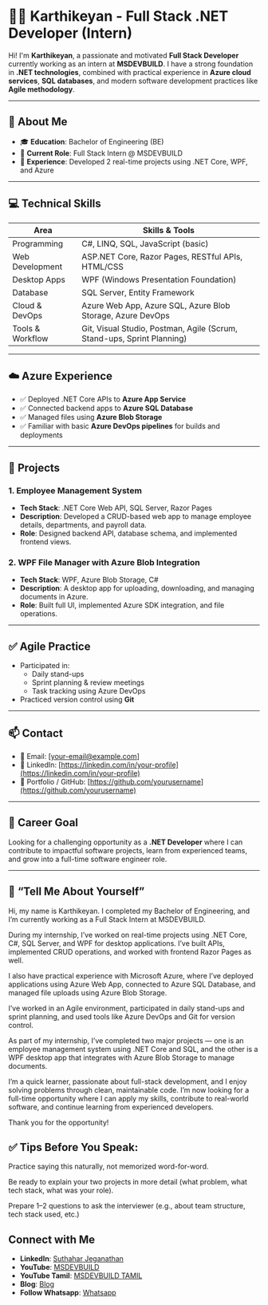 # 👨‍💻 Karthikeyan - Full Stack .NET Developer (Intern)

Hi! I'm **Karthikeyan**, a passionate and motivated **Full Stack Developer** currently working as an intern at **MSDEVBUILD**. I have a strong foundation in **.NET technologies**, combined with practical experience in **Azure cloud services**, **SQL databases**, and modern software development practices like **Agile methodology**.

---

## 🧾 About Me

- 🎓 **Education**: Bachelor of Engineering (BE)
- 💼 **Current Role**: Full Stack Intern @ MSDEVBUILD
- 🔧 **Experience**: Developed 2 real-time projects using .NET Core, WPF, and Azure

---

## 💻 Technical Skills

| Area               | Skills & Tools                                                                 |
|--------------------|---------------------------------------------------------------------------------|
| Programming        | C#, LINQ, SQL, JavaScript (basic)                                              |
| Web Development    | ASP.NET Core, Razor Pages, RESTful APIs, HTML/CSS                             |
| Desktop Apps       | WPF (Windows Presentation Foundation)                                          |
| Database           | SQL Server, Entity Framework                                                   |
| Cloud & DevOps     | Azure Web App, Azure SQL, Azure Blob Storage, Azure DevOps                    |
| Tools & Workflow   | Git, Visual Studio, Postman, Agile (Scrum, Stand-ups, Sprint Planning)         |

---

## ☁️ Azure Experience

- ✅ Deployed .NET Core APIs to **Azure App Service**
- ✅ Connected backend apps to **Azure SQL Database**
- ✅ Managed files using **Azure Blob Storage**
- ✅ Familiar with basic **Azure DevOps pipelines** for builds and deployments

---

## 🚀 Projects

### 1. **Employee Management System**
- **Tech Stack**: .NET Core Web API, SQL Server, Razor Pages
- **Description**: Developed a CRUD-based web app to manage employee details, departments, and payroll data.
- **Role**: Designed backend API, database schema, and implemented frontend views.

### 2. **WPF File Manager with Azure Blob Integration**
- **Tech Stack**: WPF, Azure Blob Storage, C#
- **Description**: A desktop app for uploading, downloading, and managing documents in Azure.
- **Role**: Built full UI, implemented Azure SDK integration, and file operations.

---

## ✅ Agile Practice

- Participated in:
  - Daily stand-ups
  - Sprint planning & review meetings
  - Task tracking using Azure DevOps
- Practiced version control using **Git**

---

## 📫 Contact

- 📧 Email: [your-email@example.com]
- 💼 LinkedIn: [https://linkedin.com/in/your-profile](https://linkedin.com/in/your-profile)
- 📁 Portfolio / GitHub: [https://github.com/yourusername](https://github.com/yourusername)

---

## 🎯 Career Goal

Looking for a challenging opportunity as a **.NET Developer** where I can contribute to impactful software projects, learn from experienced teams, and grow into a full-time software engineer role.

---
## 🎤 “Tell Me About Yourself” 

Hi, my name is Karthikeyan. I completed my Bachelor of Engineering, and I’m currently working as a Full Stack Intern at MSDEVBUILD.

During my internship, I’ve worked on real-time projects using .NET Core, C#, SQL Server, and WPF for desktop applications. I’ve built APIs, implemented CRUD operations, and worked with frontend Razor Pages as well.

I also have practical experience with Microsoft Azure, where I’ve deployed applications using Azure Web App, connected to Azure SQL Database, and managed file uploads using Azure Blob Storage.

I’ve worked in an Agile environment, participated in daily stand-ups and sprint planning, and used tools like Azure DevOps and Git for version control.

As part of my internship, I’ve completed two major projects — one is an employee management system using .NET Core and SQL, and the other is a WPF desktop app that integrates with Azure Blob Storage to manage documents.

I’m a quick learner, passionate about full-stack development, and I enjoy solving problems through clean, maintainable code. I’m now looking for a full-time opportunity where I can apply my skills, contribute to real-world software, and continue learning from experienced developers.

Thank you for the opportunity!

##  ✅ Tips Before You Speak:
Practice saying this naturally, not memorized word-for-word.

Be ready to explain your two projects in more detail (what problem, what tech stack, what was your role).

Prepare 1–2 questions to ask the interviewer (e.g., about team structure, tech stack used, etc.)

## Connect with Me
- **LinkedIn**: [Suthahar Jeganathan](https://www.linkedin.com/in/jssuthahar/)
- **YouTube**: [MSDEVBUILD](https://www.youtube.com/@MSDEVBUILD)
- **YouTube Tamil**: [MSDEVBUILD TAMIL](https://www.youtube.com/@MSDEVBUILDTamil)
- **Blog**: [Blog](https://www.msdevbuild.com/)
- **Follow Whatsapp**: [Whatsapp](https://www.whatsapp.com/channel/0029Va5j2rHEFeXcTlUhQB0J)

